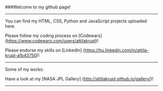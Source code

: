 
###Welcome to my github page!  

---
You can find my HTML, CSS, Python and JavaScript projects uploaded here.

Please follow my coding process on [Codewars] (https://www.codewars.com/users/attilakrupl)!

Please endorse my skills on [LinkedIn] (https://hu.linkedin.com/in/attila-krupl-a1b43750)!

---

Some of my works: 

Have a look at my [NASA JPL Gallery] (http://attilakrupl.github.io/gallery/)!

---



